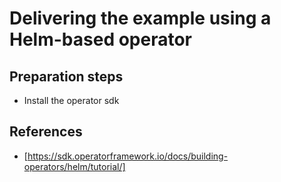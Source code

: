 # Delivering the example using a Helm-based operator

## Preparation steps

* Install the operator sdk

## References

* [https://sdk.operatorframework.io/docs/building-operators/helm/tutorial/]
